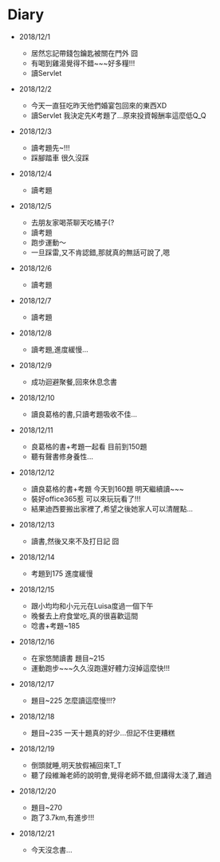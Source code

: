 # Diary

* 2018/12/1
  * 居然忘記帶錢包鑰匙被關在門外 囧
  * 有喝到雞湯覺得不錯~~~好多糧!!!
  * 讀Servlet
  
* 2018/12/2
  * 今天一直狂吃昨天他們婚宴包回來的東西XD
  * 讀Servlet 我決定先K考題了...原來投資報酬率這麼低Q_Q
  
* 2018/12/3
  * 讀考題先~!!!
  * 踩腳踏車 很久沒踩
  

* 2018/12/4
  * 讀考題
  
* 2018/12/5
  * 去朋友家喝茶聊天吃橘子(?
  * 讀考題
  * 跑步運動～
  * 一旦踩雷,又不肯認錯,那就真的無話可說了,嗯
  
* 2018/12/6
  * 讀考題
  
* 2018/12/7
  * 讀考題
  
* 2018/12/8 
  * 讀考題,進度緩慢...
  
* 2018/12/9
  * 成功迴避聚餐,回來休息念書
  
* 2018/12/10
  * 讀良葛格的書,只讀考題吸收不佳...
  
* 2018/12/11
  * 良葛格的書+考題一起看 目前到150題
  * 聽有聲書修身養性...
  
* 2018/12/12
  * 讀良葛格的書+考題 今天到160題 明天繼續讀~~~
  * 裝好office365惹 可以來玩玩看了!!!
  * 結果迪西要搬出家裡了,希望之後她家人可以清醒點...
  
* 2018/12/13
  * 讀書,然後又來不及打日記 囧
  
* 2018/12/14
  * 考題到175 進度緩慢
 
* 2018/12/15
  * 跟小均均和小元元在Luisa度過一個下午
  * 晚餐去上府食堂吃,真的很喜歡這間
  * 唸書+考題~185
  
* 2018/12/16
  * 在家悠閒讀書 題目~215
  * 運動跑步~~~久久沒跑還好體力沒掉這麼快!!!
  
* 2018/12/17
  * 題目~225 怎麼讀這麼慢!!!?
  
* 2018/12/18
  * 題目~235 一天十題真的好少...但記不住更糟糕
  
* 2018/12/19
  * 倒頭就睡,明天放假補回來T_T  
  * 聽了段維瀚老師的說明會,覺得老師不錯,但講得太淺了,難過

* 2018/12/20
  * 題目~270
  * 跑了3.7km,有進步!!!
  
* 2018/12/21
  * 今天沒念書...
  
  